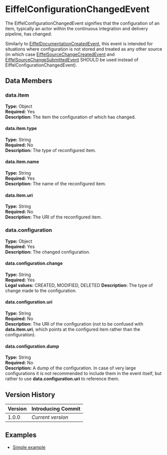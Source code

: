 # EiffelConfigurationChangedEvent
The EiffelConfigurationChangedEvent signifies that the configuration of an item, typically an actor within the continuous integration and delivery pipeline, has changed.

Similarly to [EiffelDocumentationCreatedEvent](EiffelDocumentationCreatedEvent.md), this event is intended for situations where configuration is not stored and treated as any other source (in which case [EiffelSourceChangeCreatedEvent](EiffelSourceChangeCreatedEvent.md) and [EiffelSourceChangeSubmittedEvent](EiffelSourceChangeSubmittedEvent.md) SHOULD be used instead of EiffelConfigurationChangedEvent).

## Data Members
### data.item
__Type:__ Object  
__Required:__ Yes  
__Description:__ The item the configuration of which has changed.

#### data.item.type
__Type:__ String  
__Required:__ No  
__Description:__ The type of reconfigured item.

#### data.item.name
__Type:__ String  
__Required:__ Yes  
__Description:__ The name of the reconfigured item.

#### data.item.uri
__Type:__ String  
__Required:__ No  
__Description:__ The URI of the reconfigured item.

### data.configuration
__Type:__ Object  
__Required:__ Yes  
__Description:__ The changed configuration.

#### data.configuration.change
__Type:__ String  
__Required:__ Yes  
__Legal values:__ CREATED, MODIFIED, DELETED
__Description:__ The type of change made to the configuration.

#### data.configuration.uri
__Type:__ String  
__Required:__ No  
__Description:__ The URI of the configuration (not to be confused with __data.item.uri__, which points at the configured item rather than the configuration).

#### data.configuration.dump
__Type:__ String  
__Required:__ No  
__Description:__ A dump of the configuration. In case of very large configurations it is not recommended to include them in the event itself, but rather to use __data.configuration.uri__ to reference them.

## Version History
| Version   | Introducing Commit |
| --------- | ------------------ |
| 1.0.0     | _Current version_  |

## Examples
* [Simple example](../examples/events/EiffelConfigurationChangedEvent/simple.json)